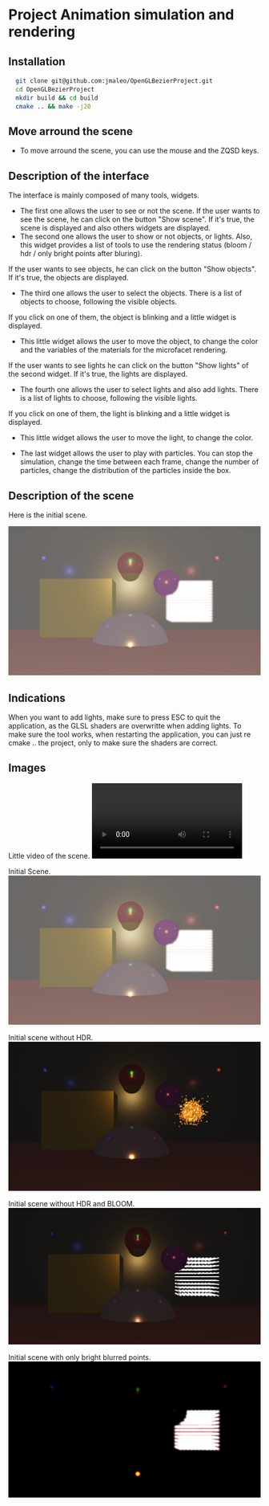 # Project Animation simulation and rendering

## Installation

```bash
  git clone git@github.com:jmaleo/OpenGLBezierProject.git
  cd OpenGLBezierProject
  mkdir build && cd build
  cmake .. && make -j20
```

## Move arround the scene

* To move arround the scene, you can use the mouse and the ZQSD keys.

## Description of the interface

The interface is mainly composed of many tools, widgets. 

* The first one allows the user to see or not the scene. 
If the user wants to see the scene, he can click on the button "Show scene".
If it's true, the scene is displayed and also others widgets are displayed.
* The second one allows the user to show or not objects, or lights.
Also, this widget provides a list of tools to use the rendering status (bloom / hdr / only bright points after bluring).

If the user wants to see objects, he can click on the button "Show objects".
If it's true, the objects are displayed.
* The third one allows the user to select the objects.
There is a list of objects to choose, following the visible objects.

If you click on one of them, the object is blinking and a little widget is displayed.
* This little widget allows the user to move the object, to change the color and the variables of the materials for the microfacet rendering.

If the user wants to see lights he can click on the button "Show lights" of the second widget.
If it's true, the lights are displayed.
* The fourth one allows the user to select lights and also add lights.
There is a list of lights to choose, following the visible lights.

If you click on one of them, the light is blinking and a little widget is displayed.
* This little widget allows the user to move the light, to change the color.


* The last widget allows the user to play with particles. 
You can stop the simulation, change the time between each frame, change the number of particles, change the distribution of the particles inside the box.

## Description of the scene

Here is the initial scene.

![Initial scene](img/initial_scene.png)

## Indications

When you want to add lights, make sure to press ESC to quit the application, as the GLSL shaders are overwritte when adding lights.
To make sure the tool works, when restarting the application, you can just re cmake .. the project, only to make sure the shaders are correct.


## Images 

Little video of the scene.
![Little video](img/animation_demo.webm)

Initial Scene.
![Initial scene](img/initial_scene.png)

Initial scene without HDR.
![Initial scene wo hdr](img/initial_scene_wo_hdr.png)

Initial scene without HDR and BLOOM.
![Initial scene](img/initial_scene_wo_hdr_bloom.png)

Initial scene with only bright blurred points.
![Initial scene](img/initial_scene_only_bright.png)
